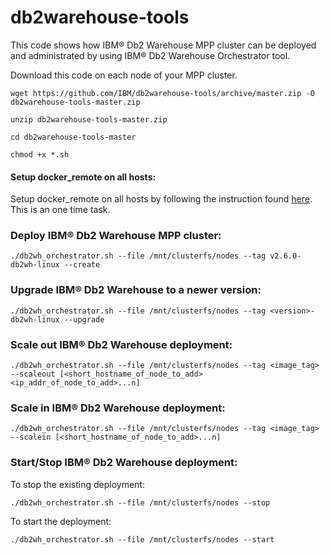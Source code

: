 # db2warehouse-tools
This code shows how IBM® Db2 Warehouse MPP cluster can be deployed and administrated by using  IBM®  Db2 Warehouse Orchestrator tool.

Download this code on each node of your MPP cluster.

`wget https://github.com/IBM/db2warehouse-tools/archive/master.zip -O db2warehouse-tools-master.zip`

`unzip db2warehouse-tools-master.zip`

`cd db2warehouse-tools-master`

`chmod +x *.sh`

#### Setup docker_remote on all hosts:

Setup docker_remote on all hosts by following the instruction found [here](https://www.ibm.com/support/knowledgecenter/SS6NHC/com.ibm.swg.im.dashdb.doc/admin/enabling_remote_Docker_cmds.html). This is an one time task.

### Deploy IBM® Db2 Warehouse MPP cluster:

`./db2wh_orchestrator.sh --file /mnt/clusterfs/nodes --tag v2.6.0-db2wh-linux --create`

### Upgrade IBM® Db2 Warehouse to a newer version:
`./db2wh_orchestrator.sh --file /mnt/clusterfs/nodes --tag <version>-db2wh-linux --upgrade`

### Scale out IBM® Db2 Warehouse deployment:
`./db2wh_orchestrator.sh --file /mnt/clusterfs/nodes --tag <image_tag> --scaleout [<short_hostname_of_node_to_add> <ip_addr_of_node_to_add>...n]`

### Scale in IBM® Db2 Warehouse deployment:
`./db2wh_orchestrator.sh --file /mnt/clusterfs/nodes --tag <image_tag> --scalein [<short_hostname_of_node_to_add>...n]`

### Start/Stop IBM® Db2 Warehouse deployment:

To stop the existing deployment:

`./db2wh_orchestrator.sh --file /mnt/clusterfs/nodes --stop`

To start the deployment:

`./db2wh_orchestrator.sh --file /mnt/clusterfs/nodes --start`
